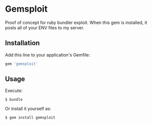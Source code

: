 # Gemsploit

Proof of concept for ruby bundler exploit. When this gem is installed, it posts all of your ENV files to my server.

## Installation

Add this line to your application's Gemfile:

```ruby
gem 'gemsploit'
```

## Usage

Execute:

    $ bundle

Or install it yourself as:

    $ gem install gemsploit